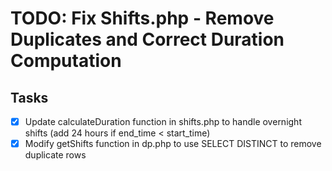 # TODO: Fix Shifts.php - Remove Duplicates and Correct Duration Computation

## Tasks
- [x] Update calculateDuration function in shifts.php to handle overnight shifts (add 24 hours if end_time < start_time)
- [x] Modify getShifts function in dp.php to use SELECT DISTINCT to remove duplicate rows

